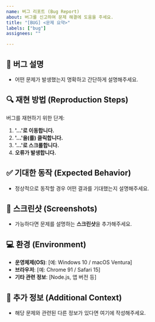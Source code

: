 ```yaml
---
name: 버그 리포트 (Bug Report)
about: 버그를 신고하여 문제 해결에 도움을 주세요.
title: "[BUG] <문제 요약>"
labels: ["bug"]
assignees: ""

---
```


## 🐞 버그 설명
- 어떤 문제가 발생했는지 명확하고 간단하게 설명해주세요.

## 🔍 재현 방법 (Reproduction Steps)
버그를 재현하기 위한 단계:
1. **'...'로 이동합니다.**
2. **'...'을(를) 클릭합니다.**
3. **'...'로 스크롤합니다.**
4. **오류가 발생합니다.**

## ✅ 기대한 동작 (Expected Behavior)
- 정상적으로 동작할 경우 어떤 결과를 기대했는지 설명해주세요.

## 📸 스크린샷 (Screenshots)
- 가능하다면 문제를 설명하는 **스크린샷**을 추가해주세요.

## 💻 환경 (Environment)
- **운영체제(OS)**: [예: Windows 10 / macOS Ventura]
- **브라우저**: [예: Chrome 91 / Safari 15]
- **기타 관련 정보**: [Node.js, 앱 버전 등]

## 📝 추가 정보 (Additional Context)
- 해당 문제와 관련된 다른 정보가 있다면 여기에 작성해주세요.
